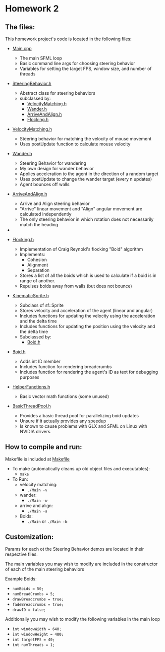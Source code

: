 # Homework 2

## The files:

This homework project's code is located in the following files:
- [Main.cpp](/Main.cpp)
  - The main SFML loop
  - Basic command line args for choosing steering behavior 
  - Variables for setting the target FPS, window size, and number of threads

- [SteeringBehavior.h](/SteeringBehavior.h)
  - Abstract class for steering behaviors
  - subclassed by:
    - [VelocityMatching.h](/VelocityMatching.h)
    - [Wander.h](/Wander.h)
    - [ArriveAndAlign.h](/ArriveAndAlign.h)
    - [Flocking.h](/Flocking.h)

- [VelocityMatching.h](/VelocityMatching.h)
  - Steering behavior for matching the velocity of mouse movement
  - Uses postUpdate function to calculate mouse velocity
  
- [Wander.h](/Wander.h)
  - Steering Behavior for wandering
  - My own design for wander behavior
  - Applies acceleration to the agent in the direction of a random target
  - Uses postUpdate to change the wander target (every n updates)
  - Agent bounces off walls
  
- [ArriveAndAlign.h](/ArriveAndAlign.h)
  - Arrive and Align steering behavior
  - "Arrive" linear movement and "Align" angular movement are calculated independently
  - The only steering behavior in which rotation does not necessarily match the heading
- 
- [Flocking.h](/Flocking.h)
  - Implementation of Craig Reynold's flocking "Boid" algorithm
  - Implements:
    - Cohesion
    - Alignment
    - Separation 
  - Stores a list of all the boids which is used to calculate if a boid is in range of another.
  - Repulses boids away from walls (but does not bounce)
  
- [KinematicSprite.h](/KinematicSprite.h)
  - Subclass of sf::Sprite
  - Stores velocity and acceleration of the agent (linear and angular)
  - Includes functions for updating the velocity using the acceleration and the delta time
  - Includes functions for updating the position using the velocity and the delta time
  - Subclassed by:
    - [Boid.h](/Boid.h)
  
- [Boid.h](/Boid.h)
  - Adds int ID member
  - Includes function for rendering breadcrumbs
  - Includes function for rendering the agent's ID as text for debugging purposes
  
- [HelperFunctions.h](/HelperFunctions.h)
  - Basic vector math functions (some unused)

- [BasicThreadPool.h](/BasicThreadPool.h)
  - Provides a basic thread pool for parallelizing boid updates
  - Unsure if it actually provides any speedup
  - Is known to cause problems with GLX and SFML on Linux with NVIDIA drivers.

## How to compile and run:

Makefile is included at [Makefile](/Makefile)

- To make (automatically cleans up old object files and executables):
  - `make`
- To Run:
  - velocity matching:
    - `./Main -v`
  - wander:
    - `./Main -w`
  - arrive and align:
    - `./Main -a`
  - Boids:
    - `./Main`   or   `./Main -b`

## Customization:

Params for each ot the Steering Behavior demos are located in their respective files. 

The main variables you may wish to modify are included in the constructor of each of the main steering behaviors

Example Boids:
- `numBoids = 50;`
- `numBreadCrumbs = 5;`
- `drawBreadcrumbs = true;`
- `fadeBreadcrumbs = true;`
- `drawID = false;`

Additionally you may wish to modify the following variables in the main loop

- `int windowWidth = 640;`
- `int windowHeight = 480;`
- `int targetFPS = 40;`
- `int numThreads = 1;`